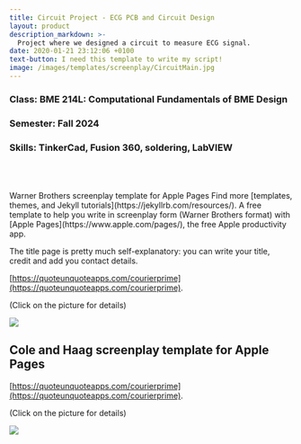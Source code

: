 ```yaml
---
title: Circuit Project - ECG PCB and Circuit Design
layout: product
description_markdown: >-
  Project where we designed a circuit to measure ECG signal.
date: 2020-01-21 23:12:06 +0100
text-button: I need this template to write my script!
image: /images/templates/screenplay/CircuitMain.jpg
---
```

### Class: BME 214L: Computational Fundamentals of BME Design
### Semester: Fall 2024
### Skills: TinkerCad, Fusion 360, soldering, LabVIEW
<br>
<br>
<br>
Warner Brothers screenplay template for Apple Pages
Find more [templates, themes, and Jekyll tutorials](https://jekyllrb.com/resources/).
A free template to help you write in screenplay form (Warner Brothers format) with [Apple Pages](https://www.apple.com/pages/), the free Apple productivity app.

The title page is pretty much self-explanatory: you can write your title, credit and add you contact details.

[https://quoteunquoteapps.com/courierprime](https://quoteunquoteapps.com/courierprime).

<p class="tc f5 black-30 measure-wide lh-copy avenir">
(Click on the picture for details)
</p>

<img class="w-100" src="{{site.baseurl}}/images/templates/screenplay/Screenplay_Warner_Brothers_template.png">

## Cole and Haag screenplay template for Apple Pages
[https://quoteunquoteapps.com/courierprime](https://quoteunquoteapps.com/courierprime).

<p class="tc f5 black-30 measure-wide lh-copy avenir">
(Click on the picture for details)
</p>

<img class="w-100" src="{{site.baseurl}}/images/templates/screenplay/Screenplay_Cole_Haag_template.png">
